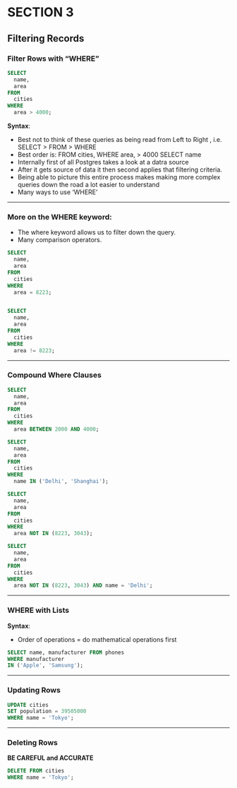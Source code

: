 # SECTION 3

## Filtering Records

### Filter Rows with “WHERE”

~~~~sql
SELECT
  name,
  area
FROM
  cities
WHERE
  area > 4000;
~~~~

**Syntax**:
- Best not to think of these queries as being read from Left to Right , i.e. SELECT > FROM > WHERE
- Best order is: FROM cities, WHERE area, > 4000 SELECT name
- Internally first of all Postgres takes a look at a datra source
- After it gets source of data it then second applies that filtering criteria. 
- Being able to picture this entire process makes making more complex queries down the road a lot easier to understand 
- Many ways to use ‘WHERE’

---
### More on the WHERE keyword:

- The where keyword allows us to filter down the query.
- Many comparison operators. 

~~~~sql
SELECT
  name,
  area
FROM
  cities
WHERE
  area = 8223;


SELECT
  name,
  area
FROM
  cities
WHERE
  area != 8223;
~~~~

---
### Compound Where Clauses

~~~~sql
SELECT
  name,
  area
FROM
  cities
WHERE
  area BETWEEN 2000 AND 4000;

SELECT
  name,
  area
FROM
  cities
WHERE
  name IN ('Delhi', 'Shanghai');

SELECT
  name,
  area
FROM
  cities
WHERE
  area NOT IN (8223, 3043);

SELECT
  name,
  area
FROM
  cities
WHERE
  area NOT IN (8223, 3043) AND name = 'Delhi';
~~~~

---
### WHERE with Lists

**Syntax**:
- Order of operations = do mathematical operations first

~~~~sql
SELECT name, manufacturer FROM phones
WHERE manufacturer
IN ('Apple', 'Samsung');
~~~~

---
### Updating Rows

~~~~sql
UPDATE cities
SET population = 39505000
WHERE name = 'Tokyo';
~~~~

---
### Deleting Rows

**BE CAREFUL and ACCURATE**

~~~~sql
DELETE FROM cities
WHERE name = 'Tokyo';
~~~~